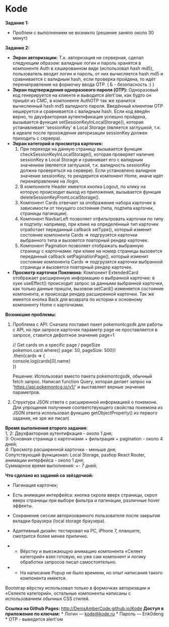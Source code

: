 # Kode
**Задание 1:**
- Проблем с выполнением не возникло (решение заняло около 30 минут)

**Задание 2:**
- **Экран авторизации:**
Т.к. авторизация не серверная, сделал следующим образом: валидные логин и пароль хранятся в компоненте Auth в хэшированном виде (использовал hash md5), пользователь вводит логин и пароль, от них вычисляется hash md5 и сравнивается с валидным hash, если проверка пройдена, то идёт перенаправление на формочку ввода OTP. ( Б - безопасность :) )
- **Экран подтверждения одноразового пароля (OTP):**
Одноразовый код генерируется на клиенте и выводится alert'ом, как будто он пришёл из СМС, в компоненте AuthOTP так же хранится вычисленный hash md5 валидного пароля. Введённый клиентом OTP хешируется и сравнивается с валидным hash. Если код введён верно, то двухфакторная аутентификация успешно пройдена, вызывается функция setSessionKeyInLocalStorage(), которая устанавливает 'sessionKey' в Local Storage (является заглушкой, т.к. в идеале после прохождения авторизации sessionKey должен приходить с сервера).
- **Экран категорий и просмотра карточек:**
    1. При переходе на данную страницу вызывается функция checkSessionKeyInLocalStorage(), которая проверяет наличие sessionKey в Local Storage и сравнивает его с валидным значением (является заглушкой, т.к. валидность sessionKey должна проверяться на сервере). Если установлено валидное значение sessionKey, то рендерится компонент Home, иначе идёт перенаправление на /login.
    2. В компоненте Header имеется кнопка Logout, по клику на которую происходит выход из приложения, вызывается функция deleteSessionKeyFromLocalStorage().
    3. Компонент Cards отвечает за отображение набора карточек в зависимости от текущего состояния (типа, подтипа карточек, страницы пагинации).
    4. Компонент NavbarLeft позволяет отфильтровать карточки по типу и подтипу: например, при клике на определённый тип карточек отработает переданный callback setType(), который изменит состояние компонента Cards => подгрузятся карточки выбранного типа и вызовется повторный рендер карточек.
    5. Компонент Pagination позволяет отображать выбранную страницу с карточками: при клике на номер страницы вызовется переданный callback setPaginationPage(), который изменит состояние компонента Cards => подгрузятся карточки выбранной страницы и вызовется повторный рендер карточек.
- **Просмотр карточки Покемона:**
Компонент ExtendedCard отображает расширенную информацию о выбранной карточке: в хуке useEffect() происходит запрос за данными выбранной карточки, как только данные пришли, вызовом setCard() изменяется состояние компонента, и происходи рендер расширенной карточки. Так же имеется кнопка Back для возврата по истории к основному компоненту Home с карточками.


**Возникшие проблемы:**
1. Проблема с API:
    Сначала поставил пакет pokemontcgsdk для работы с API, но при запросе карточек параметр page не проставляется в запросе, ставится дефолтное значение page=1

    // Get cards on a specific page / pageSize  
    pokemon.card.where({ page: 50, pageSize: 500})  
    .then(cards => {  
        console.log(cards[0].name)  
    })

    Решение:
    Использовал вместо пакета pokemontcgsdk, обычный fetch запрос. Написал function Query, которая делает запрос на 'https://api.pokemontcg.io/v1/' и выставляет верные значения параметров.

2. Структура JSON ответа с расширенной информацией о покемоне.  
    Для упрощения получения соответствующего свойства покемона из JSON ответа использовал функцию getObjectProperty() из первого задания, не зря же писал)


**Время выполнения второго задания:**  
    1, 2: Двухфакторная аутентифкация - около 1 дня;  
    3: Основная страница с карточками + фильтрация + pagination - около 4 дней;  
    4: Просмотр расширенной карточки - меньше дня;  
    Сопутствующий функционал: Local Storage, разбор React Router, анимации интерфейса - около 1 дня;  
    Суммарное время выполнения: +- 7 дней;


**Что сделано из заданий со звёздочкой:**
- Пагинация карточек;
- Есть анимации интерфейса: кнопка скрола вверх страницы, скрол вверх страницы при выборе фильтра и пагинации, различные hover эффекты.
- Сохранение сессии авторизованного пользователя после закрытия вкладки браузера (local storage браузера).
- Адаптивный дизайн: тестировал на PC, iPhone 7, планшете, смотрится более менее прилично.

- * Вёрстку и выезжающую анимацию компонента «Селект категорий» взял готовую, но уже сам компонент и логику обработки запросов писал самостоятельно.
- * На написание Popup не было времени, но опыт написания такого компонента имеется.

Bootstrap вёрстку использовал только в формочках авторизации и «Селекте категорий», остальные компоненты написаны с использованием обычных CSS стилей.

**Ссылка на Github Pages:** http://DenisAmberCode.github.io/Kode
**Доступ в приложение по ключам:**
    * Логин — kode@kode.ru
    * Пароль — Enk0deng
    * OTP - выведется alert'ом
